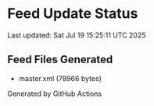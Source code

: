 # Feed Update Status
Last updated: Sat Jul 19 15:25:11 UTC 2025

## Feed Files Generated
- master.xml (78966 bytes)

Generated by GitHub Actions
